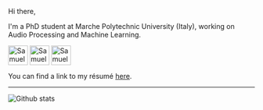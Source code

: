 
Hi there,  

I'm a PhD student at Marche Polytechnic University (Italy), working on Audio Processing and Machine Learning.

</p>



[<img align="center" alt="Samuele Cornell | LinkedIn" height="40px" src="https://cdn-icons-png.flaticon.com/512/174/174857.png"/>][linkedin]
[<img align="center" alt="Samuele Cornell | Twitter" height="40px" src="https://user-images.githubusercontent.com/18496796/107147301-8e8dfb80-694d-11eb-9fc6-f935c1754cd9.png"/>][twitter]
[<img align="center" alt="Samuele Cornell | Twitter" height="40px" src="https://external-content.duckduckgo.com/iu/?u=https%3A%2F%2Feducation.usm.my%2Fimages%2FGoogle-Scholar-logo.png&f=1&nofb=1"/>][scholar]

</div>

You can find a link to my résumé  [here](https://drive.google.com/file/d/1Kp3WzvPTcpMB9BpMK6ODSqcATsMx5i6N/view?usp=sharing).

----

![Github stats](https://github-readme-stats.vercel.app/api?username=popcornell&count_private=true&theme=default&show_icons=true)

</div>

[linkedin]: https://www.linkedin.com/in/samuele-cornell-b06750178/
[twitter]: https://twitter.com/SamueleCornell
[scholar]: https://scholar.google.com/citations?user=A3lfL0QAAAAJ&hl=en****
